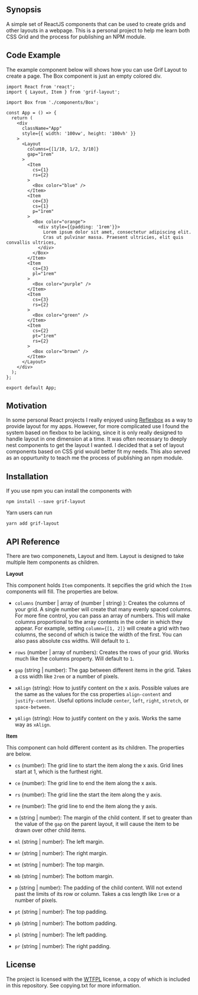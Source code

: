 ## Synopsis

A simple set of ReactJS components that can be used to create grids and other layouts in a webpage. This is a personal project to help me learn both CSS Grid and 
the process for publishing an NPM module. 

## Code Example

The example component below will shows how you can use Grif Layout to create a page. The Box component is just an empty colored div.

```
import React from 'react';
import { Layout, Item } from 'grif-layout';

import Box from './components/Box';

const App = () => {
  return (
    <div
      className="App"
      style={{ width: '100vw', height: '100vh' }}
    >
      <Layout
        columns={[1/10, 1/2, 3/10]}
        gap="1rem"
      >
        <Item
          cs={1}
          rs={2}
        >
          <Box color="blue" />
        </Item>
        <Item
          ce={3}
          cs={1}
          p="1rem"
        >
          <Box color="orange">
            <div style={{padding: '1rem'}}>
              Lorem ipsum dolor sit amet, consectetur adipiscing elit.
              Cras ut pulvinar massa. Praesent ultricies, elit quis convallis ultrices,
            </div>
          </Box>
        </Item>
        <Item
          cs={3}
          pl="1rem"
        >
          <Box color="purple" />
        </Item>
        <Item
          cs={3}
          rs={2}
        >
          <Box color="green" />
        </Item>
        <Item
          cs={2}
          pt="1rem"
          rs={2}
        >
          <Box color="brown" />
        </Item>
      </Layout>
    </div>
  );
};

export default App;

```


## Motivation

In some personal React projects I really enjoyed using [Reflexbox](https://github.com/jxnblk/reflexbox) as a way to provide layout for my apps. However, for more complicated
use I found the system based on flexbox to be lacking, since it is only really designed to handle layout in one dimension at a time. It was often necessary to deeply nest
components to get the layout I wanted. I decided that a set of layout components based on CSS grid would better fit my needs. This also served as an oppurtunity to teach me the 
process of publishing an npm module.

## Installation

If you use npm you can install the components with

`npm install --save grif-layout`

Yarn users can run

`yarn add grif-layout`

## API Reference

There are two componenets, Layout and Item. Layout is designed to take multiple Item components as children.

**Layout**

This component holds `Item` components. It sepcifies the grid which the `Item` components will fill. The properties are below.

  * `columns` (number | array of (number | string) ): Creates the columns of your grid. A single number will create that many evenly spaced columns. For more
fine control, you can pass an array of numbers. This will make columns proportional to the array contents in the order in which they appear. For example, setting
`column={[1, 2]}` will create a grid with two columns, the second of which is twice the width of the first. You can also pass absolute css widths. Will default to `1`.

  * `rows` (number | array of numbers): Creates the rows of your grid. Works much like the columns property. Will default to `1`.

  * `gap` (string | number): The gap between different items in the grid. Takes a css width like `2rem` or a number of pixels.

  * `xAlign` (string): How to justify content on the x axis. Possible values are the same as the values for the css properties `align-content` and `justify-content`. Useful options include `center`, `left`, `right`, `stretch`, or `space-between`.

  * `yAlign` (string): How to justify content on the y axis. Works the same way as `xAlign`.

**Item**

This component can hold different content as its children. The properties are below.

  * `cs` (number): The grid line to start the item along the x axis. Grid lines start at 1, which is the furthest right.

  * `ce` (number): The grid line to end the item along the x axis.

  * `rs` (number): The grid line the start the item along the y axis.

  * `re` (number): The grid line to end the item along the y axis.

  * `m` (string | number): The margin of the child content. If set to greater than the value of the `gap` on the parent layout, it will cause the item
to be drawn over other child items.

  * `ml` (string | number): The left margin.

  * `mr` (string | number): The right margin.

  * `mt` (string | number): The top margin.

  * `mb` (string | number): The bottom margin.

  * `p` (string | number): The padding of the child content. Will not extend past the limits of its row or column. Takes a css length like `1rem` or a
 number of pixels.

  * `pt` (string | number): The top padding.

  * `pb` (string | number): The bottom padding.

  * `pl` (string | number): The left padding.

  * `pr` (string | number): The right padding.



## License

The project is licensed with the [WTFPL](http://www.wtfpl.net/) license, a copy of which is included in this repository. See copying.txt for more information.
